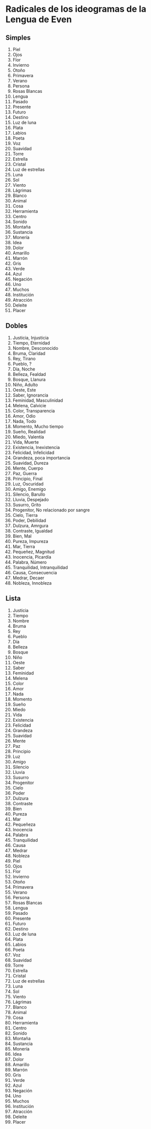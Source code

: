 # Radicales de los ideogramas de la Lengua de Even

## Simples

1. Piel
2. Ojos
3. Flor
4. Invierno
5. Otoño
6. Primavera
7. Verano
8. Persona
9. Rosas Blancas
10. Lengua
11. Pasado
12. Presente
13. Futuro
14. Destino
15. Luz de luna
16. Plata
17. Labios
18. Poeta
19. Voz
20. Suavidad
21. Torre
22. Estrella
23. Cristal
24. Luz de estrellas
25. Luna
26. Sol
27. Viento
28. Lágrimas
29. Blanco
30. Animal
31. Cosa
32. Herramienta
33. Centro
34. Sonido
35. Montaña
36. Sustancia
37. Monería
38. Idea
39. Dolor
40. Amarillo
41. Marrón
42. Gris
43. Verde
44. Azul
45. Negación
46. Uno
47. Muchos
48. Institución
49. Atracción
50. Deleite
51. Placer

## Dobles

1. Justicia, Injusticia
2. Tiempo, Eternidad
3. Nombre, Desconocido
4. Bruma, Claridad
5. Rey, Tirano
6. Pueblo, ?
7. Día, Noche
8. Belleza, Fealdad
9. Bosque, Llanura
10. Niño, Adulto
11. Oeste, Este
12. Saber, Ignorancia
13. Feminidad, Masculinidad
14. Melena, Calvicie
15. Color, Transparencia
16. Amor, Odio
17. Nada, Todo
18. Momento, Mucho tiempo
19. Sueño, Realidad
20. Miedo, Valentía
21. Vida, Muerte
22. Existencia, Inexistencia
23. Felicidad, Infelicidad
24. Grandeza, poca importancia
25. Suavidad, Dureza
26. Mente, Cuerpo
27. Paz, Guerra
28. Principio, Final
29. Luz, Oscuridad
30. Amigo, Enemigo
31. Silencio, Barullo
32. Lluvia, Despejado
33. Susurro, Grito
34. Progenitor, No relacionado por sangre
35. Cielo, Tierra
36. Poder, Debilidad
37. Dulzura, Amrgura
38. Contraste, Igualdad
39. Bien, Mal
40. Pureza, Impureza
41. Mar, Tierra
42. Pequeñez, Magnitud
43. Inocencia, Picardía
44. Palabra, Número
45. Tranquilidad, Intranquilidad
46. Causa, Consecuencia
47. Medrar, Decaer
48. Nobleza, Innobleza

## Lista

1. Justicia
2. Tiempo
3. Nombre
4. Bruma
5. Rey
6. Pueblo
7. Día
8. Belleza
9. Bosque
10. Niño
11. Oeste
12. Saber
13. Feminidad
14. Melena
15. Color
16. Amor
17. Nada
18. Momento
19. Sueño
20. Miedo
21. Vida
22. Existencia
23. Felicidad
24. Grandeza
25. Suavidad
26. Mente
27. Paz
28. Principio
29. Luz
30. Amigo
31. Silencio
32. Lluvia
33. Susurro
34. Progenitor
35. Cielo
36. Poder
37. Dulzura
38. Contraste
39. Bien
40. Pureza
41. Mar
42. Pequeñeza
43. Inocencia
44. Palabra
45. Tranquilidad
46. Causa
47. Medrar
48. Nobleza
49. Piel
50. Ojos
51. Flor
52. Invierno
53. Otoño
54. Primavera
55. Verano
56. Persona
57. Rosas Blancas
58. Lengua
59. Pasado
60. Presente
61. Futuro
62. Destino
63. Luz de luna
64. Plata
65. Labios
66. Poeta
67. Voz
68. Suavidad
69. Torre
70. Estrella
71. Cristal
72. Luz de estrellas
73. Luna
74. Sol
75. Viento
76. Lágrimas
77. Blanco
78. Animal
79. Cosa
80. Herramienta
81. Centro
82. Sonido
83. Montaña
84. Sustancia
85. Monería
86. Idea
87. Dolor
88. Amarillo
89. Marrón
90. Gris
91. Verde
92. Azul
93. Negación
94. Uno
95. Muchos
96. Institución
97. Atracción
98. Deleite
99. Placer